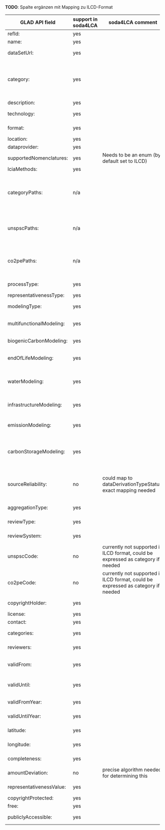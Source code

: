 **TODO**: Spalte ergänzen mit Mapping zu ILCD-Format

 

| GLAD API field           | support in soda4LCA | soda4LCA comment                                             | level    | field format      | field content                                                | default                          |
| ------------------------ | ------------------- | ------------------------------------------------------------ | -------- | ----------------- | ------------------------------------------------------------ | -------------------------------- |
| refId:                   | yes                 |                                                              | dataset  | string            | The unique identifier of the data set *required              |                                  |
| name:                    | yes                 |                                                              | dataset  | string            | The name of the data set *required                           |                                  |
| dataSetUrl:              | yes                 |                                                              |          | string            | A url to download the complete data set *required            |                                  |
| category:                | yes                 |                                                              | dataset  | string            | The category of the data set. The value will be   automatically build from the elements in the 'categories' field, concatenated   with a slash (/). e.g. categories = ['Emission to air', 'Unspecified'] =>   category = 'Emission to air/Unspecified' |                                  |
| description:             | yes                 |                                                              | dataset  | string            | The description of the data set                              |                                  |
| technology:              | yes                 |                                                              | dataset  | string            | A description of the technology used in the data set         |                                  |
| format:                  | yes                 |                                                              | dataset  | string            | **Enum:** ECOSPOLD1,   ECOSPOLD2, ILCD,   JSON-LD, OTHER,   UNKNOWN |                                  |
| location:                | yes                 |                                                              | dataset  | string            | The location of the data set                                 |                                  |
| dataprovider:            | yes                 |                                                              | global   | string            | The name of the provider of the data set                     |                                  |
| supportedNomenclatures:  | yes                 | Needs to be an enum (by default set to ILCD)                 | dataset  | string            | The nomenclatures the data set is compliant to               |                                  |
| lciaMethods:             | yes                 |                                                              | dataset  | [string]          | A list of supported LCIA methods                             |                                  |
| categoryPaths:           | n/a                 |                                                              |          | [string]          | (Internally) used to build a tree like category   structure. This value will be automatically calculated from the elements in   the 'categories' field. e.g. categories = ['Emission to air', 'Unspecified']   => categoryPaths = ['Emission to air', 'Emission to air/Unspecified'] |                                  |
| unspscPaths:             | n/a                 |                                                              |          | [string]          | (Internally) used to build a tree like structure for   the unspsc code. This value will be automatically calculated from the   'unspscCode' field. e.g. unspscCode = '50454302' => unspscPaths = ['50',   '5045', '504543', '50454302'] |                                  |
| co2pePaths:              | n/a                 |                                                              |          | [string]          | (Internally) used to build a tree like structure for   the co2pe code. This value will be automatically calculated from the   'co2peCode' field. e.g. co2peCode = '1.1.1' => co2pePaths = ['1', '1.1',   '1.1.1'] |                                  |
| processType:             | yes                 |                                                              | dataset  | string            | **Enum:** UNIT,   PARTIALLY_AGGREGATED, FULLY_AGGREGATED,   BRIDGE, UNKNOWN | Default:   UNKNOWN               |
| representativenessType:  | yes                 |                                                              | global   | string            | **Enum:** SCIENTIFIC, EXPERT_BASED                           | Default:   EXPERT_BASED          |
| modelingType:            | yes                 |                                                              | dataset  | string            | **Enum:** ATTRIBUTIONAL, CONSEQUENTIAL, UNKNOWN              | Default:   UNKNOWN               |
| multifunctionalModeling: | yes                 |                                                              | dataset  | string            | **Enum:** PHYSICAL,   ECONOMIC, CAUSAL,   SYSTEM_EXPANSION, NONE,   UNKNOWN, NOT_APPLICABLE | Default:   NOT_APPLICABLE        |
| biogenicCarbonModeling:  | yes                 |                                                              | database | string            | **Enum:** OMITTED,   DISTINGUISHED, AGGREGATED,   UNKNOWN, NOT_APPLICABLE | Default:   NOT_APPLICABLE        |
| endOfLifeModeling:       | yes                 |                                                              | database | string            | **Enum:** CUT_OFF,   PHYSICAL_APOS, ECONOMIC_APOS,   SUBSTITUTION, OTHER,   UNKNOWN, NOT_APPLICABLE | Default:   NOT_APPLICABLE        |
| waterModeling:           | yes                 |                                                              | global   | string            | **Enum:** AMOUNTS,   AMOUNTS_AND_AVAILABILITY, AMOUNTS_AND_QUALITY,   UNKNOWN, NOT_APPLICABLE | Default:   NOT_APPLICABLE        |
| infrastructureModeling:  | yes                 |                                                              | database | string            | **Enum:** INCLUDED_AND_DISTINGUISHED,   INCLUDED_AND_NOT_VISIBLE, NOT_INCLUDED,   UNKNOWN, NOT_APPLICABLE | Default:   NOT_APPLICABLE        |
| emissionModeling:        | yes                 |                                                              | database | string            | **Enum:** INCLUDED_AND_DISTINGUISHED,   INCLUDED_AND_NOT_VISIBLE, NOT_INCLUDED,   UNKNOWN, NOT_APPLICABLE | Default:   NOT_APPLICABLE        |
| carbonStorageModeling:   | yes                 |                                                              | database | string            | **Enum:** INCLUDED_AND_DISTINGUISHED_CORRECTION,   INCLUDED_AND_DISTINGUISHED_OTHER,   INCLUDED_AND_NOT_VISIBLE, NOT_INCLUDED,   UNKNOWN, NOT_APPLICABLE | Default:   NOT_APPLICABLE        |
| sourceReliability:       | no                  | could map to dataDerivationTypeStatus, exact mapping needed  | dataset  | string            | **Enum:** MEASURED_VERIFIED,   PARTLY_MEASURED_VERIFIED, PARTLY_MEASURED_PARTLY_ESTIMATED,   ESTIMATED_QUALIFIED, ESTIMATED_UNQUALIFIED | Default:   ESTIMATED_UNQUALIFIED |
| aggregationType:         | yes                 |                                                              | derived  | string            | **Enum:** HORIZONTAL,   VERTICAL, COMBINED,   UNKNOWN, NOT_APPLICABLE | Default:   NOT_APPLICABLE        |
| reviewType:              | yes                 |                                                              | dataset  | string            | **Enum:** INTERNAL,   EXTERNAL, PANEL,   UNKNOWN, NONE       | Default:   NONE                  |
| reviewSystem:            | yes                 |                                                              | global   | string            | **Enum:** ILCD,   PEF, GHG,   LCA_UN, OTHER,   UNKNOWN, NOT_APPLICABLE | Default:   NOT_APPLICABLE        |
| unspscCode:              | no                  | currently not supported in ILCD format, could be expressed as category if needed | dataset  | string            | A UNSPSC process code categorizing the data set              |                                  |
| co2peCode:               | no                  | currently not supported in ILCD format, could be expressed as category if needed | dataset  | string            | A CO2PE product code identifying the product of the   data set |                                  |
| copyrightHolder:         | yes                 |                                                              | dataset  | string            | The owner of the copyright of the data set if   applicable   |                                  |
| license:                 | yes                 |                                                              | dataset  | string            | The license the data set is released under                   |                                  |
| contact:                 | yes                 |                                                              | dataset  | string            | A contact person for infomation on the data set              |                                  |
| categories:              | yes                 |                                                              | dataset  | [string]          | The categories of the data set as array (one entry   per child category) |                                  |
| reviewers:               | yes                 |                                                              | dataset  | [string]          | A list of the names of the reviewers of the data set         |                                  |
| validFrom:               | yes                 |                                                              | dataset  | integer   (int64) | The start of the validity of the data set in   milliseconds since 01/01/1970 (unix-time tims 1000) |                                  |
| validUntil:              | yes                 |                                                              | dataset  | integer   (int64) | The end of the validity of the data set in   milliseconds since 01/01/1970 (unix-time tims 1000) |                                  |
| validFromYear:           | yes                 |                                                              | dataset  | integer (int32)   | The year of the start of the validity of the data   set, will be taken from validFrom if not set |                                  |
| validUntilYear:          | yes                 |                                                              | dataset  | integer (int32)   | The year of the end of the validity of the data set,   will be taken from validUntil if not set |                                  |
| latitude:                | yes                 |                                                              | derived  | number (double)   | The latitude of the geography of the data set                |                                  |
| longitude:               | yes                 |                                                              | derived  | number (double)   | The longitude of the geography of the data set               |                                  |
| completeness:            | yes                 |                                                              | dataset  | number (double)   | The percentage of flows according to nomenclature            | Default:   100                   |
| amountDeviation:         | no                  | precise algorithm needed for determining this                | dataset  | number (double)   | The deviation in mass and energy balance                     |                                  |
| representativenessValue: | yes                 |                                                              | dataset  | number (double)   | The percentage of variation coefficient, s/(arithm   mean)   |                                  |
| copyrightProtected:      | yes                 |                                                              | dataset  | boolean           | Indicates if the data set is copyright protected             |                                  |
| free:                    | yes                 |                                                              | derived  | boolean           | Indicates if the data set is available for free              |                                  |
| publiclyAccessible:      | yes                 |                                                              | derived  | boolean           | Indicates if the data set can be downloaded from the   given dataSetUrl without further login |                                  |